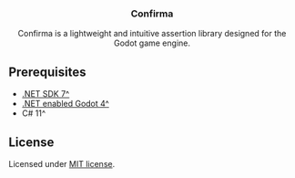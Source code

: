 <div align="center">
	<!-- <img src="./addons/confirma/docs/assets/confirma_icon_baner.png" /> -->
	<h3>Confirma</h1>
	<p>Confirma is a lightweight and intuitive assertion library designed for the Godot game engine.</p>
</div>

## Prerequisites

-   [.NET SDK 7^](https://dotnet.microsoft.com/en-us/download)
-   [.NET enabled Godot 4^](https://godotengine.org/download)
-   C# 11^

## License

Licensed under [MIT license](./LICENSE).
